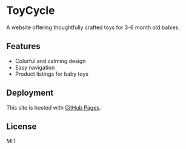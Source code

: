 # ToyCycle

A website offering thoughtfully crafted toys for 3-6 month old babies.

## Features

- Colorful and calming design
- Easy navigation
- Product listings for baby toys

## Deployment

This site is hosted with [GitHub Pages](https://pages.github.com/).

## License

MIT
